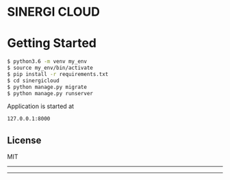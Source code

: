 # SINERGI CLOUD

# Getting Started

```sh
$ python3.6 -m venv my_env
$ source my_env/bin/activate
$ pip install -r requirements.txt
$ cd sinergicloud
$ python manage.py migrate
$ python manage.py runserver
```
Application is started at 
```sh
127.0.0.1:8000
```

License
----
MIT
***
---


